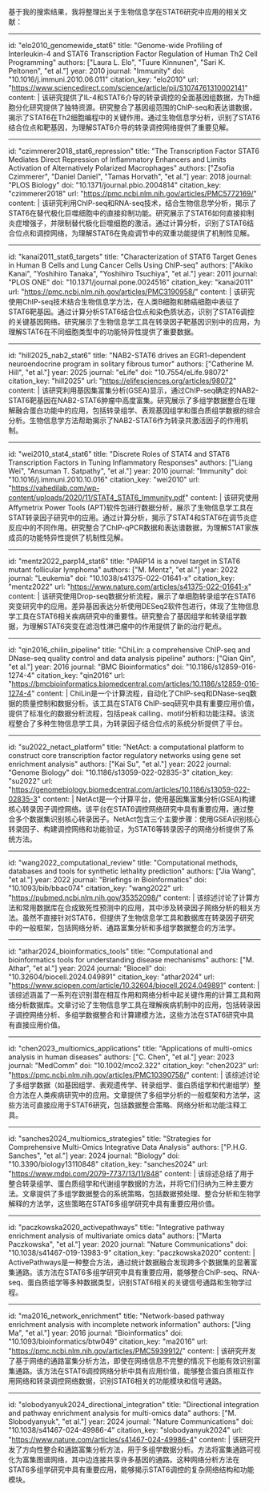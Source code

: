 基于我的搜索结果，我将整理出关于生物信息学在STAT6研究中应用的相关文献：

----
id: "elo2010_genomewide_stat6"
title: "Genome-wide Profiling of Interleukin-4 and STAT6 Transcription Factor Regulation of Human Th2 Cell Programming"
authors: ["Laura L. Elo", "Tuure Kinnunen", "Sari K. Peltonen", "et al."]
year: 2010
journal: "Immunity"
doi: "10.1016/j.immuni.2010.06.011"
citation_key: "elo2010"
url: "https://www.sciencedirect.com/science/article/pii/S1074761310002141"
content: |
  该研究提供了IL-4和STAT6介导的转录调控的全面基因组数据，为Th细胞分化研究提供了独特资源。研究整合了基因组范围的ChIP-seq和表达谱数据，揭示了STAT6在Th2细胞编程中的关键作用。通过生物信息学分析，识别了STAT6结合位点和靶基因，为理解STAT6介导的转录调控网络提供了重要见解。

----
id: "czimmerer2018_stat6_repression"
title: "The Transcription Factor STAT6 Mediates Direct Repression of Inflammatory Enhancers and Limits Activation of Alternatively Polarized Macrophages"
authors: ["Zsofia Czimmerer", "Daniel Daniel", "Tamas Horvath", "et al."]
year: 2018
journal: "PLOS Biology"
doi: "10.1371/journal.pbio.2004814"
citation_key: "czimmerer2018"
url: "https://pmc.ncbi.nlm.nih.gov/articles/PMC5772169/"
content: |
  该研究利用ChIP-seq和RNA-seq技术，结合生物信息学分析，揭示了STAT6在替代极化巨噬细胞中的直接抑制功能。研究展示了STAT6如何直接抑制炎症增强子，并限制替代极化巨噬细胞的激活。通过计算分析，识别了STAT6结合位点和调控网络，为理解STAT6在免疫调节中的双重功能提供了机制性见解。

----
id: "kanai2011_stat6_targets"
title: "Characterization of STAT6 Target Genes in Human B Cells and Lung Cancer Cells Using ChIP-seq"
authors: ["Akiko Kanai", "Yoshihiro Tanaka", "Yoshihiro Tsuchiya", "et al."]
year: 2011
journal: "PLOS ONE"
doi: "10.1371/journal.pone.0024516"
citation_key: "kanai2011"
url: "https://pmc.ncbi.nlm.nih.gov/articles/PMC3190958/"
content: |
  该研究使用ChIP-seq技术结合生物信息学方法，在人类B细胞和肺癌细胞中表征了STAT6靶基因。通过计算分析STAT6结合位点和染色质状态，识别了STAT6调控的关键基因网络。研究展示了生物信息学工具在转录因子靶基因识别中的应用，为理解STAT6在不同细胞类型中的功能特异性提供了重要数据。

----
id: "hill2025_nab2_stat6"
title: "NAB2-STAT6 drives an EGR1-dependent neuroendocrine program in solitary fibrous tumor"
authors: ["Catherine M. Hill", "et al."]
year: 2025
journal: "eLife"
doi: "10.7554/eLife.98072"
citation_key: "hill2025"
url: "https://elifesciences.org/articles/98072"
content: |
  该研究利用基因集富集分析(GSEA)显示，通过ChIP-seq确定的NAB2-STAT6靶基因在NAB2-STAT6肿瘤中高度富集。研究展示了多组学数据整合在理解融合蛋白功能中的应用，包括转录组学、表观基因组学和蛋白质组学数据的综合分析。生物信息学方法帮助揭示了NAB2-STAT6作为转录共激活因子的作用机制。

----
id: "wei2010_stat4_stat6"
title: "Discrete Roles of STAT4 and STAT6 Transcription Factors in Tuning Inflammatory Responses"
authors: ["Liang Wei", "Ansuman T. Satpathy", "et al."]
year: 2010
journal: "Immunity"
doi: "10.1016/j.immuni.2010.10.016"
citation_key: "wei2010"
url: "https://vahedilab.com/wp-content/uploads/2020/11/STAT4_STAT6_Immunity.pdf"
content: |
  该研究使用Affymetrix Power Tools (APT)软件包进行数据分析，展示了生物信息学工具在STAT转录因子研究中的应用。通过计算分析，揭示了STAT4和STAT6在调节炎症反应中的不同作用。研究整合了ChIP-qPCR数据和表达谱数据，为理解STAT家族成员的功能特异性提供了机制性见解。

----
id: "mentz2022_parp14_stat6"
title: "PARP14 is a novel target in STAT6 mutant follicular lymphoma"
authors: ["M. Mentz", "et al."]
year: 2022
journal: "Leukemia"
doi: "10.1038/s41375-022-01641-x"
citation_key: "mentz2022"
url: "https://www.nature.com/articles/s41375-022-01641-x"
content: |
  该研究使用Drop-seq数据分析流程，展示了单细胞转录组学在STAT6突变研究中的应用。差异基因表达分析使用DESeq2软件包进行，体现了生物信息学工具在STAT6相关疾病研究中的重要性。研究整合了基因组学和转录组学数据，为理解STAT6突变在滤泡性淋巴瘤中的作用提供了新的治疗靶点。

----
id: "qin2016_chilin_pipeline"
title: "ChiLin: a comprehensive ChIP-seq and DNase-seq quality control and data analysis pipeline"
authors: ["Qian Qin", "et al."]
year: 2016
journal: "BMC Bioinformatics"
doi: "10.1186/s12859-016-1274-4"
citation_key: "qin2016"
url: "https://bmcbioinformatics.biomedcentral.com/articles/10.1186/s12859-016-1274-4"
content: |
  ChiLin是一个计算流程，自动化了ChIP-seq和DNase-seq数据的质量控制和数据分析。该工具在STAT6 ChIP-seq研究中具有重要应用价值，提供了标准化的数据分析流程，包括peak calling、motif分析和功能注释。该流程整合了多种生物信息学工具，为转录因子结合位点的系统分析提供了平台。

----
id: "su2022_netact_platform"
title: "NetAct: a computational platform to construct core transcription factor regulatory networks using gene set enrichment analysis"
authors: ["Kai Su", "et al."]
year: 2022
journal: "Genome Biology"
doi: "10.1186/s13059-022-02835-3"
citation_key: "su2022"
url: "https://genomebiology.biomedcentral.com/articles/10.1186/s13059-022-02835-3"
content: |
  NetAct是一个计算平台，使用基因集富集分析(GSEA)构建核心转录因子调控网络。该平台在STAT6调控网络研究中具有重要应用，通过整合多个数据集识别核心转录因子。NetAct包含三个主要步骤：使用GSEA识别核心转录因子、构建调控网络和功能验证，为STAT6等转录因子的网络分析提供了系统方法。

----
id: "wang2022_computational_review"
title: "Computational methods, databases and tools for synthetic lethality prediction"
authors: ["Jia Wang", "et al."]
year: 2022
journal: "Briefings in Bioinformatics"
doi: "10.1093/bib/bbac074"
citation_key: "wang2022"
url: "https://pubmed.ncbi.nlm.nih.gov/35352098/"
content: |
  该综述讨论了计算方法和常用数据库在合成致死性预测中的应用，其中涉及转录因子网络分析的相关方法。虽然不直接针对STAT6，但提供了生物信息学工具和数据库在转录因子研究中的一般框架，包括网络分析、通路富集分析和多组学数据整合的方法学。

----
id: "athar2024_bioinformatics_tools"
title: "Computational and bioinformatics tools for understanding disease mechanisms"
authors: ["M. Athar", "et al."]
year: 2024
journal: "Biocell"
doi: "10.32604/biocell.2024.049891"
citation_key: "athar2024"
url: "https://www.sciopen.com/article/10.32604/biocell.2024.049891"
content: |
  该综述涵盖了一系列在识别潜在相互作用和网络分析中起关键作用的计算工具和网络分析数据库。文章讨论了生物信息学工具在理解疾病机制中的应用，包括转录因子调控网络分析、多组学数据整合和计算建模方法，这些方法在STAT6研究中具有直接应用价值。

----
id: "chen2023_multiomics_applications"
title: "Applications of multi-omics analysis in human diseases"
authors: ["C. Chen", "et al."]
year: 2023
journal: "MedComm"
doi: "10.1002/mco2.322"
citation_key: "chen2023"
url: "https://pmc.ncbi.nlm.nih.gov/articles/PMC10390758/"
content: |
  该综述讨论了多组学数据（如基因组学、表观遗传学、转录组学、蛋白质组学和代谢组学）整合方法在人类疾病研究中的应用。文章提供了多组学分析的一般框架和方法学，这些方法可直接应用于STAT6研究，包括数据整合策略、网络分析和功能注释工具。

----
id: "sanches2024_multiomics_strategies"
title: "Strategies for Comprehensive Multi-Omics Integrative Data Analysis"
authors: ["P.H.G. Sanches", "et al."]
year: 2024
journal: "Biology"
doi: "10.3390/biology13110848"
citation_key: "sanches2024"
url: "https://www.mdpi.com/2079-7737/13/11/848"
content: |
  该综述总结了用于整合转录组学、蛋白质组学和代谢组学数据的方法，并将它们归纳为三种主要方法。文章提供了多组学数据整合的系统策略，包括数据预处理、整合分析和生物学解释的方法学，这些策略在STAT6多组学研究中具有重要应用价值。

----
id: "paczkowska2020_activepathways"
title: "Integrative pathway enrichment analysis of multivariate omics data"
authors: ["Marta Paczkowska", "et al."]
year: 2020
journal: "Nature Communications"
doi: "10.1038/s41467-019-13983-9"
citation_key: "paczkowska2020"
content: |
  ActivePathways是一种整合方法，通过统计数据融合发现跨多个数据集的显著富集通路。该方法在STAT6多组学研究中具有重要应用，能够整合ChIP-seq、RNA-seq、蛋白质组学等多种数据类型，识别STAT6相关的关键信号通路和生物学过程。

----
id: "ma2016_network_enrichment"
title: "Network-based pathway enrichment analysis with incomplete network information"
authors: ["Jing Ma", "et al."]
year: 2016
journal: "Bioinformatics"
doi: "10.1093/bioinformatics/btw049"
citation_key: "ma2016"
url: "https://pmc.ncbi.nlm.nih.gov/articles/PMC5939912/"
content: |
  该研究开发了基于网络的通路富集分析方法，即使在网络信息不完整的情况下也能有效识别富集通路。该方法在STAT6调控网络分析中具有应用价值，能够整合蛋白质相互作用网络和转录调控网络数据，识别STAT6相关的功能模块和信号通路。

----
id: "slobodyanyuk2024_directional_integration"
title: "Directional integration and pathway enrichment analysis for multi-omics data"
authors: ["M. Slobodyanyuk", "et al."]
year: 2024
journal: "Nature Communications"
doi: "10.1038/s41467-024-49986-4"
citation_key: "slobodyanyuk2024"
url: "https://www.nature.com/articles/s41467-024-49986-4"
content: |
  该研究开发了方向性整合和通路富集分析方法，用于多组学数据分析。方法将富集通路可视化为富集图谱网络，其中边连接共享许多基因的通路。这种网络分析方法在STAT6多组学研究中具有重要应用，能够揭示STAT6调控的复杂网络结构和功能模块。